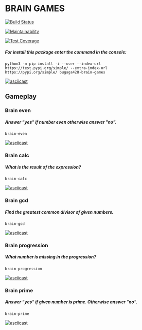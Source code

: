 # BRAIN GAMES

[![Build Status](https://travis-ci.com/bugaga427/python-project-lvl1.png?branch=master)](https://travis-ci.com/bugaga427/python-project-lvl1.png?branch=master)

[![Maintainability](https://api.codeclimate.com/v1/badges/d8c24ccb743d72152797/maintainability)](https://codeclimate.com/github/bugaga427/python-project-lvl1/maintainability)

[![Test Coverage](https://api.codeclimate.com/v1/badges/d8c24ccb743d72152797/test_coverage)](https://codeclimate.com/github/bugaga427/python-project-lvl1/test_coverage)

##### For install this package enter the command in the console:
```
python3 -m pip install -i --user --index-url https://test.pypi.org/simple/ --extra-index-url https://pypi.org/simple/ bugaga428-brain-games
```
[![asciicast](https://asciinema.org/a/8KciFlZwbO3ww4pONpqb5bdxT.png)](https://asciinema.org/a/8KciFlZwbO3ww4pONpqb5bdxT)

## Gameplay

### Brain even
##### Answer "yes" if number even otherwise answer "no".
```
brain-even
```
[![asciicast](https://asciinema.org/a/9DjpOjVON7XbWvkt2I6rXJqry.png)](https://asciinema.org/a/9DjpOjVON7XbWvkt2I6rXJqry)

### Brain calc
##### What is the result of the expression?
```
brain-calc
```
[![asciicast](https://asciinema.org/a/A1jP7b9R5DujkwEW5QIQNBD8k.png)](https://asciinema.org/a/A1jP7b9R5DujkwEW5QIQNBD8k)

### Brain gcd
##### Find the greatest common divisor of given numbers.
```
brain-gcd
```
[![asciicast](https://asciinema.org/a/MFoE3DOAKbNMCkQQKtJNZfgwG.png)](https://asciinema.org/a/MFoE3DOAKbNMCkQQKtJNZfgwG)

### Brain progression
##### What number is missing in the progression?
```
brain-progression
```
[![asciicast](https://asciinema.org/a/Gxkghwe6Ak9mKGPrrdarSoQKv.png)](https://asciinema.org/a/Gxkghwe6Ak9mKGPrrdarSoQKv)

### Brain prime
##### Answer "yes" if given number is prime. Otherwise answer "no".
```
brain-prime
```
[![asciicast](https://asciinema.org/a/wmOrngHj8W92WtPqZcOmWPxQy.png)](https://asciinema.org/a/wmOrngHj8W92WtPqZcOmWPxQy)
